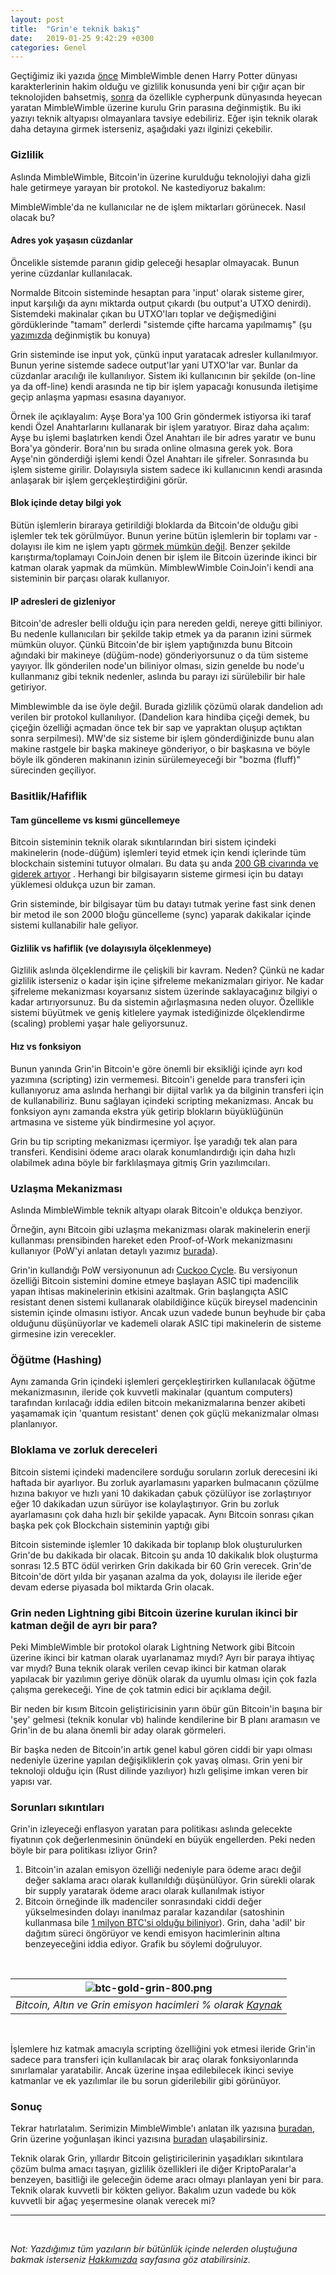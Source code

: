 ```yaml
---
layout: post
title:  "Grin'e teknik bakış"
date:   2019-01-25 9:42:29 +0300
categories: Genel
---
```


Geçtiğimiz iki yazıda [önce](/genel/2019/01/23/miblewimble-aranan-mahremiyet-buyusu-mu.html) MimbleWimble denen Harry Potter dünyası karakterlerinin hakim olduğu ve gizlilik konusunda yeni bir çığır açan bir teknolojiden bahsetmiş, [sonra](/genel/2019/01/24/gelecegin-odeme-araci-grin-mi-olacak.html) da özellikle cypherpunk dünyasında heyecan yaratan MimbleWimble üzerine kurulu Grin parasına değinmiştik.  Bu iki yazıyı teknik altyapısı olmayanlara tavsiye edebiliriz. Eğer işin teknik olarak daha detayına girmek isterseniz, aşağıdaki yazı ilginizi çekebilir. 

### Gizlilik

Aslında MimbleWimble, Bitcoin'in üzerine kurulduğu teknolojiyi daha gizli hale getirmeye yarayan bir protokol. Ne kastediyoruz bakalım: 

MimbleWimble'da ne kullanıcılar ne de işlem miktarları görünecek. Nasıl olacak bu? 

#### Adres yok yaşasın cüzdanlar

Öncelikle sistemde paranın gidip geleceği hesaplar olmayacak. Bunun yerine cüzdanlar kullanılacak. 

Normalde Bitcoin sisteminde hesaptan para 'input' olarak sisteme girer, input karşılığı da aynı miktarda output çıkardı (bu output'a UTXO denirdi). Sistemdeki makinalar çıkan bu UTXO'ları toplar ve değişmediğini gördüklerinde "tamam" derlerdi "sistemde çifte harcama yapılmamış" (şu [yazımızda](/genel/2018/11/30/bitcoin-islemi-nasil-gerceklesiyor.html) değinmiştik bu konuya)

Grin sisteminde ise input yok, çünkü input yaratacak adresler kullanılmıyor. Bunun yerine sistemde sadece output'lar yani UTXO'lar var. Bunlar da cüzdanlar aracılığı ile kullanılıyor. Sistem iki kullanıcının bir şekilde (on-line ya da off-line) kendi arasında ne tip bir işlem yapacağı konusunda iletişime geçip anlaşma yapması esasına dayanıyor. 

Örnek ile açıklayalım: Ayşe Bora'ya 100 Grin göndermek istiyorsa iki taraf kendi Özel Anahtarlarını kullanarak bir işlem yaratıyor. Biraz daha açalım: Ayşe bu işlemi başlatırken kendi Özel Anahtarı ile bir adres yaratır ve bunu Bora'ya gönderir. Bora'nın bu sırada online olmasına gerek yok. Bora Ayşe'nin gönderdiği işlemi kendi Özel Anahtarı ile şifreler. Sonrasında bu işlem sisteme girilir. Dolayısıyla sistem sadece iki kullanıcının kendi arasında anlaşarak bir işlem gerçekleştirdiğini görür. 

#### Blok içinde detay bilgi yok

Bütün işlemlerin biraraya getirildiği bloklarda da Bitcoin'de olduğu gibi işlemler tek tek görülmüyor. Bunun yerine bütün işlemlerin bir toplamı var - dolayısı ile kim ne işlem yaptı [görmek mümkün değil](https://blockonomi.com/grin-mimblewimble/). Benzer şekilde karıştırma/toplamayı CoinJoin denen bir işlem ile Bitcoin üzerinde ikinci bir katman olarak yapmak da mümkün. MimblewWimble CoinJoin'i kendi ana sisteminin bir parçası olarak kullanıyor.  

#### IP adresleri de gizleniyor

Bitcoin'de adresler belli olduğu için para nereden geldi, nereye gitti biliniyor. Bu nedenle kullanıcıları bir şekilde takip etmek ya da paranın izini sürmek mümkün oluyor. Çünkü Bitcoin'de bir işlem yaptığınızda bunu Bitcoin ağındaki bir makineye (düğüm-node) gönderiyorsunuz o da tüm sisteme yayıyor. İlk gönderilen node'un biliniyor olması, sizin genelde bu node'u kullanmanız gibi teknik nedenler, aslında bu parayı izi sürülebilir bir hale getiriyor.  

Mimblewimble da ise öyle değil. Burada gizlilik çözümü olarak dandelion adı verilen bir protokol kullanılıyor. (Dandelion kara hindiba çiçeği demek, bu çiçeğin özelliği açmadan önce tek bir sap ve yapraktan oluşup açtıktan sonra serpilmesi). MW'de siz sisteme bir işlem gönderdiğinizde bunu alan makine rastgele bir başka makineye gönderiyor, o bir başkasına ve böyle böyle ilk gönderen makinanın izinin sürülemeyeceği bir "bozma (fluff)" sürecinden geçiliyor. 


### Basitlik/Hafiflik

#### Tam güncelleme vs kısmi güncellemeye

Bitcoin sisteminin teknik olarak sıkıntılarından biri sistem içindeki makinelerin (node-düğüm) işlemleri teyid etmek için kendi içlerinde tüm blockchain sistemini tutuyor olmaları. Bu data şu anda [200 GB civarında ve giderek artıyor](https://www.blockchain.com/en/charts/blocks-size) . Herhangi bir bilgisayarın sisteme girmesi için bu datayı yüklemesi oldukça uzun bir zaman. 

Grin sisteminde, bir bilgisayar tüm bu datayı tutmak yerine fast sink denen bir metod ile son 2000 bloğu güncelleme (sync) yaparak dakikalar içinde sistemi kullanabilir hale geliyor. 

#### Gizlilik vs hafiflik (ve dolayısıyla ölçeklenmeye)

Gizlilik aslında ölçeklendirme ile çelişkili bir kavram. Neden? Çünkü ne kadar gizlilik isterseniz o kadar işin içine şifreleme mekanizmaları giriyor. Ne kadar şifreleme mekanizması koyarsanız sistem üzerinde saklayacağınız bilgiyi o kadar artırıyorsunuz. Bu da sistemin ağırlaşmasına neden oluyor. Özellikle sistemi büyütmek ve geniş kitlelere yaymak istediğinizde ölçeklendirme (scaling) problemi yaşar hale geliyorsunuz. 

#### Hız vs fonksiyon

Bunun yanında Grin'in Bitcoin'e göre önemli bir eksikliği içinde ayrı kod yazımına (scripting) izin vermemesi. Bitcoin'i genelde para transferi için kullanıyoruz ama aslında herhangi bir dijital varlık ya da bilginin transferi için de kullanabiliriz. Bunu sağlayan içindeki scripting mekanizması. Ancak bu fonksiyon aynı zamanda ekstra yük getirip blokların büyüklüğünün artmasına ve sisteme yük bindirmesine yol açıyor. 

Grin bu tip scripting mekanizması içermiyor. İşe yaradığı tek alan para transferi. Kendisini ödeme aracı olarak konumlandırdığı için daha hızlı olabilmek adına böyle bir farklılaşmaya gitmiş Grin yazılımcıları. 

### Uzlaşma Mekanizması

Aslında MimbleWimble teknik altyapı olarak Bitcoin'e oldukça benziyor. 

Örneğin, aynı Bitcoin gibi uzlaşma mekanizması olarak makinelerin enerji kullanması prensibinden hareket eden Proof-of-Work mekanizmasını kullanıyor (PoW'yi anlatan detaylı yazımız [burada](/genel/2018/11/01/Bitcoin-uzlasmasi-proof-of-work.html)). 

Grin'in kullandığı PoW versiyonunun adı [Cuckoo Cycle](https://medium.com/codechain/cuckoo-cycle-c337e30c6c99). Bu versiyonun özelliği Bitcoin sistemini domine etmeye başlayan ASIC tipi madencilik yapan ihtisas makinelerinin etkisini azaltmak. Grin başlangıçta ASIC resistant denen sistemi kullanarak olabildiğince küçük bireysel madencinin sistemin içinde olmasını istiyor. Ancak uzun vadede bunun beyhude bir çaba olduğunu düşünüyorlar ve kademeli olarak ASIC tipi makinelerin de sisteme girmesine izin verecekler. 

### Öğütme (Hashing)

Aynı zamanda Grin içindeki işlemleri gerçekleştirirken kullanılacak öğütme mekanizmasının, ileride çok kuvvetli makinalar (quantum computers) tarafından kırılacağı iddia edilen bitcoin mekanizmalarına benzer akibeti yaşamamak için 'quantum resistant' denen çok güçlü mekanizmalar olması planlanıyor. 


### Bloklama ve zorluk dereceleri

Bitcoin sistemi içindeki madencilere sorduğu soruların zorluk derecesini iki haftada bir ayarlıyor. Bu zorluk ayarlamasını yaparken bulmacanın çözülme hızına bakıyor ve hızlı yani 10 dakikadan çabuk çözülüyor ise zorlaştırıyor eğer 10 dakikadan uzun sürüyor ise kolaylaştırıyor. Grin bu zorluk ayarlamasını çok daha hızlı bir şekilde yapacak. Aynı Bitcoin sonrası çıkan başka pek çok Blockchain sisteminin yaptığı gibi 

Bitcoin sisteminde işlemler 10 dakikada bir toplanıp blok oluşturulurken Grin'de bu dakikada bir olacak. Bitcoin şu anda 10 dakikalık blok oluşturma sonrası 12.5 BTC ödül verirken Grin dakikada bir 60 Grin verecek. Grin'de Bitcoin'de dört yılda bir yaşanan azalma da yok, dolayısı ile ileride eğer devam ederse piyasada bol miktarda Grin olacak. 

### Grin neden Lightning gibi Bitcoin üzerine kurulan ikinci bir katman değil de ayrı bir para?

Peki MimbleWimble bir protokol olarak Lightning Network gibi Bitcoin üzerine ikinci bir katman olarak uyarlanamaz mıydı? Ayrı bir paraya ihtiyaç var mıydı? Buna teknik olarak verilen cevap ikinci bir katman olarak yapılacak bir yazılımın geriye dönük olarak da uyumlu olması için çok fazla çalışma gerekeceği. Yine de çok tatmin edici bir açıklama değil. 

Bir neden bir kısım Bitcoin geliştiricisinin yarın öbür gün Bitcoin'in başına bir 'şey' gelmesi (teknik konular vb) halinde kendilerine bir B planı aramasın ve Grin'in de bu alana önemli bir aday olarak görmeleri. 

Bir başka neden de Bitcoin'in artık genel kabul gören ciddi bir yapı olması nedeniyle üzerine yapılan değişikliklerin çok yavaş olması. Grin yeni bir teknoloji olduğu için (Rust dilinde yazılıyor) hızlı gelişime imkan veren bir yapısı var. 

### Sorunları sıkıntıları

Grin'in izleyeceği enflasyon yaratan para politikası aslında gelecekte fiyatının çok değerlenmesinin önündeki en büyük engellerden. Peki neden böyle bir para politikası izliyor Grin?

1. Bitcoin'in azalan emisyon özelliği nedeniyle para ödeme aracı değil değer saklama aracı olarak kullanıldığı düşünülüyor. Grin sürekli olarak bir supply yaratarak ödeme aracı olarak kullanılmak istiyor
2. Bitcoin örneğinde ilk madenciler sonrasındaki ciddi değer yükselmesinden dolayı inanılmaz paralar kazandılar (satoshinin kullanmasa bile [1 milyon BTC'si olduğu biliniyor](http://time.com/money/5002378/bitcoin-creator-nakamoto-billionaire/)). Grin, daha 'adil' bir dağıtım süreci öngörüyor ve kendi emisyon hacimlerinin altına benzeyeceğini iddia ediyor. Grafik bu söylemi doğruluyor. 

&nbsp;

| ![btc-gold-grin-800.png](/assets/btc-gold-grin-800.png) | 
|:--:| 
| *Bitcoin, Altın ve Grin emisyon hacimleri % olarak [Kaynak](https://plot.ly/~Bobby_Digital/1/#/)* |

&nbsp;

İşlemlere hız katmak amacıyla scripting özelliğini yok etmesi ileride Grin'in sadece para transferi için kullanılacak bir araç olarak fonksiyonlarında sınırlamalar yaratabilir. Ancak üzerine inşaa edilebilecek ikinci seviye katmanlar ve ek yazılımlar ile bu sorun giderilebilir gibi görünüyor. 


### Sonuç

Tekrar hatırlatalım. Serimizin MimbleWimble'ı anlatan ilk yazısına [buradan](/genel/2019/01/23/miblewimble-aranan-mahremiyet-buyusu-mu.html), Grin üzerine yoğunlaşan ikinci yazısına [buradan](/genel/2019/01/24/gelecegin-odeme-araci-grin-mi-olacak.html) ulaşabilirsiniz. 

Teknik olarak Grin, yıllardır Bitcoin geliştiricilerinin yaşadıkları sıkıntılara çözüm bulma amacı taşıyan, gizlilik özellikleri ile diğer KriptoParalar'a benzeyen, basitliği ile geleceğin ödeme aracı olmayı planlayan yeni bir para. Teknik olarak kuvvetli bir kökten geliyor. Bakalım uzun vadede bu kök kuvvetli bir ağaç yeşermesine olanak verecek mi?

---
&nbsp;

*Not: Yazdığımız tüm yazıların bir bütünlük içinde nelerden oluştuğuna bakmak isterseniz [Hakkımızda](/about/) sayfasına göz atabilirsiniz.*

